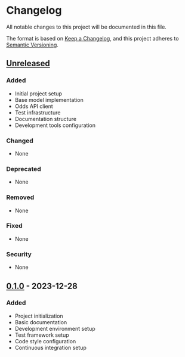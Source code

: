 # Changelog

All notable changes to this project will be documented in this file.

The format is based on [Keep a Changelog](https://keepachangelog.com/en/1.0.0/),
and this project adheres to [Semantic Versioning](https://semver.org/spec/v2.0.0.html).

## [Unreleased]

### Added
- Initial project setup
- Base model implementation
- Odds API client
- Test infrastructure
- Documentation structure
- Development tools configuration

### Changed
- None

### Deprecated
- None

### Removed
- None

### Fixed
- None

### Security
- None

## [0.1.0] - 2023-12-28

### Added
- Project initialization
- Basic documentation
- Development environment setup
- Test framework setup
- Code style configuration
- Continuous integration setup

[Unreleased]: https://github.com/yourusername/ai-sports-model-builder/compare/v0.1.0...HEAD
[0.1.0]: https://github.com/yourusername/ai-sports-model-builder/releases/tag/v0.1.0 
